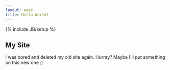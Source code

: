 ```yaml
---
layout: page
title: Hello World!
---
```

{% include JB/setup %}

## My Site

I was bored and deleted my old site again. Hurray? Maybe I'll put something on this new one :)
